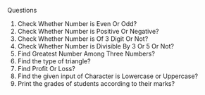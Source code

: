 Questions 

1. Check Whether Number is Even Or Odd?
2. Check Whether Number is Positive Or Negative?
3. Check Whether Number is Of 3 Digit Or Not?
4. Check Whether Number is Divisible By 3 Or 5 Or Not?
5. Find Greatest Number Among Three Numbers?
6. Find the type of triangle?
7. Find Profit Or Loss?
8. Find the given input of Character is Lowercase or Uppercase?
9. Print the grades of students according to their marks?
    

